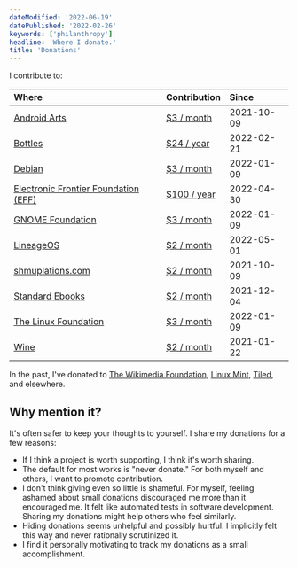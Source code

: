 ```yaml
---
dateModified: '2022-06-19'
datePublished: '2022-02-26'
keywords: ['philanthropy']
headline: 'Where I donate.'
title: 'Donations'
---
```


I contribute to:

| Where                                                       | Contribution                                                         | Since      |
| :---------------------------------------------------------- | :------------------------------------------------------------------- | :--------- |
| [Android Arts](https://www.androidarts.com)                 | [$3 / month](https://www.patreon.com/androidarts)                    | 2021-10-09 |
| [Bottles](https://usebottles.com)                           | [$24 / year](https://usebottles.com/funding)                         | 2022-02-21 |
| [Debian](https://www.debian.org)                            | [$3 / month](https://www.debian.org/donations#spi)                   | 2022-01-09 |
| [Electronic Frontier Foundation (EFF)](https://www.eff.org) | [$100 / year](https://supporters.eff.org/donate/join-eff-m--h)       | 2022-04-30 |
| [GNOME Foundation](https://www.gnome.org)                   | [$3 / month](https://www.gnome.org/donate)                           | 2022-01-09 |
| [LineageOS](https://lineageos.org)                          | [$2 / month](https://www.patreon.com/LineageOS)                      | 2022-05-01 |
| [shmuplations.com](https://shmuplations.com)                | [$2 / month](https://www.patreon.com/shmuplations)                   | 2021-10-09 |
| [Standard Ebooks](https://standardebooks.org)               | [$2 / month](https://fundraising.fracturedatlas.org/standard-ebooks) | 2021-12-04 |
| [The Linux Foundation](https://www.linuxfoundation.org)     | [$3 / month](https://www.linuxfoundation.org/donate)                 | 2022-01-09 |
| [Wine](https://www.winehq.org)                              | [$2 / month](https://www.winehq.org/donate)                          | 2021-01-22 |

In the past, I've donated to
[The Wikimedia Foundation](https://wikimediafoundation.org),
[Linux Mint](https://linuxmint.com), [Tiled](https://www.mapeditor.org), and
elsewhere.

## Why mention it?

It's often safer to keep your thoughts to yourself. I share my donations for a
few reasons:

- If I think a project is worth supporting, I think it's worth sharing.
- The default for most works is "never donate." For both myself and others, I
  want to promote contribution.
- I don't think giving even so little is shameful. For myself, feeling ashamed
  about small donations discouraged me more than it encouraged me. It felt like
  automated tests in software development. Sharing my donations might help
  others who feel similarly.
- Hiding donations seems unhelpful and possibly hurtful. I implicitly felt this
  way and never rationally scrutinized it.
- I find it personally motivating to track my donations as a small
  accomplishment.
